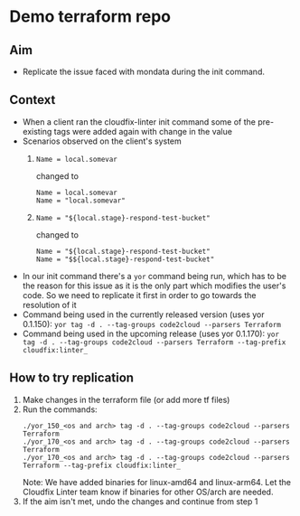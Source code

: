 # Demo terraform repo

## Aim
- Replicate the issue faced with mondata during the init command.

## Context
- When a client ran the cloudfix-linter init command some of the pre-existing tags were added again with change in the value
- Scenarios observed on the client's system
  1. ```
     Name = local.somevar 
     ```
     changed to
     ```
     Name = local.somevar 
     Name = "local.somevar"
     ```
  2. ```
     Name = "${local.stage}-respond-test-bucket"
     ```
     changed to
     ```
     Name = "${local.stage}-respond-test-bucket"
     Name = "$${local.stage}-respond-test-bucket"
     ```
- In our init command there's a `yor` command being run, which has to be the reason for this issue as it is the only part which modifies the user's code. So we need to replicate it first in order to go towards the resolution of it
- Command being used in the currently released version (uses yor 0.1.150): `yor tag -d . --tag-groups code2cloud --parsers Terraform`
- Command being used in the upcoming release (uses yor 0.1.170): `yor tag -d . --tag-groups code2cloud --parsers Terraform --tag-prefix cloudfix:linter_`

## How to try replication
1. Make changes in the terraform file (or add more tf files)
2. Run the commands:
   ```
   ./yor_150_<os and arch> tag -d . --tag-groups code2cloud --parsers Terraform
   ./yor_170_<os and arch> tag -d . --tag-groups code2cloud --parsers Terraform
   ./yor_170_<os and arch> tag -d . --tag-groups code2cloud --parsers Terraform --tag-prefix cloudfix:linter_
   ```
   Note: We have added binaries for linux-amd64 and linux-arm64. Let the Cloudfix Linter team know if binaries for other OS/arch are needed.
3. If the aim isn't met, undo the changes and continue from step 1
